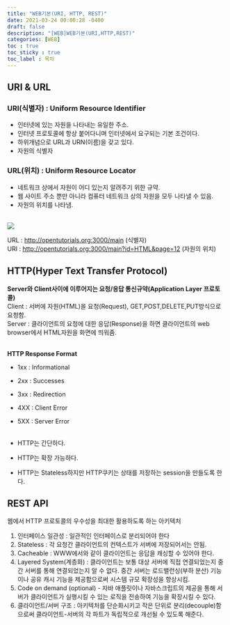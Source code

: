 ```yaml
---
title: "WEB기본(URI, HTTP, REST)"
date: 2021-03-24 00:00:28 -0400
draft: false
description: "[WEB]WEB기본(URI,HTTP,REST)"
categories: [WEB]
toc : true
toc_sticky : true
toc_label : 목차
---
```


## URI & URL
### URI(식별자) : Uniform Resource Identifier
- 인터넷에 있는 자원을 나타내는 유일한 주소.
- 인터넷 프로토콜에 항상 붙어다니며 인터넷에서 요구되는 기본 조건이다.
- 하위개념으로 URL과 URN(이름)을 갖고 있다.
- 자원의 식별자

### URL(위치) : Uniform Resource Locator
- 네트워크 상에서 자원이 어디 있는지 알려주기 위한 규약.
- 웹 사이트 주소 뿐만 아니라 컴퓨터 네트워크 상의 자원을 모두 나타낼 수 있음.
- 자원의 위치를 나타냄.
<br>

<img src="https://media.vlpt.us/images/jch9537/post/88b0c8ac-5870-4cbc-b613-7dd39f510f31/image.png">

URL : http://opentutorials.org:3000/main (식별자)
<br>
URI : http://opentutorials.org:3000/main?id=HTML&page=12 (자원의 위치)

## HTTP(Hyper Text Transfer Protocol)
**Server와 Client사이에 이루어지는 요청/응답 통신규약(Application Layer 프로토콜)**
<br>
Client : 서버에 자원(HTML)을 요청(Request), GET,POST,DELETE,PUT방식으로 요청함.
<br>
Server : 클라이언트의 요청에 대한 응답(Response)을 하면 클라이언트의 web browser에서 HTML자원을 화면에 띄워줌.
<br>
<br>

**HTTP Response Format**
- 1xx : Informational
- 2xx : Successes
- 3xx : Redirection
- 4XX : Client Error
- 5XX : Server Error
<br><br> 

- HTTP는 간단하다.
- HTTP는 확장 가능하다. 
- HTTP는 Stateless하지만 HTTP쿠키는 상태를 저장하는 session을 만들도록 한다.


## REST API
웹에서 HTTP 프로토콜의 우수성을 최대한 활용하도록 하는 아키텍처<br>
1. 인터페이스 일관성 : 일관적인 인터페이스로 분리되어야 한다<br>
2. Stateless : 각 요청간 클라이언트의 컨텍스트가 서버에 저장되어서는 안됨.<br>
3. Cacheable : WWW에서와 같이 클라이언트는 응답을 캐싱할 수 있어야 한다.<br>
4. Layered System(계층화) : 클라이언트는 보통 대상 서버에 직접 연결되었는지 중간 서버를 통해 연결되었는지 알 수 없다. 중간 서버는 로드밸런싱(부하 분산) 기능이나 공유 캐시 기능을 제공함으로써 시스템 규모 확장성을 향상시킴.<br>
5. Code on demand (optional) - 자바 애플릿이나 자바스크립트의 제공을 통해 서버가 클라이언트가 실행시킬 수 있는 로직을 전송하여 기능을 확장시킬 수 있다.<br>
6. 클라이언트/서버 구조 : 아키텍처를 단순화시키고 작은 단위로 분리(decouple)함으로써 클라이언트-서버의 각 파트가 독립적으로 개선될 수 있도록 해준다.<br>